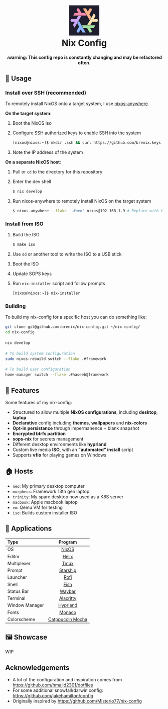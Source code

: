 <div align="center">
<h1>
<img width="96" src="./images/logo.png"></img> <br>
  Nix Config
</h1>
<!-- <img src="./images/terminal.png"></img> -->
<h4>
  :warning: This config repo is constantly changing and may be refactored often.
</h4>
</div>

## 💽 Usage

### Install over SSH (recommended)

To remotely install NixOS onto a target system, I use
[nixos-anywhere](https://github.com/nix-community/nixos-anywhere/blob/main/docs/howtos/no-os.md).

**On the target system**:

1. Boot the NixOS iso
1. Configure SSH authorized keys to enable SSH into the system

   ```sh
   [nixos@nixos:~]$ mkdir .ssh && curl https://github.com/brenix.keys > .ssh/authorized_keys
   ```

1. Note the IP address of the system

**On a separate NixOS host**:

1. Pull or `cd` to the directory for this repository
1. Enter the dev shell

   ```sh
   $ nix develop
   ```

1. Run nixos-anywhere to remotely install NixOS on the target system

   ```sh
   $ nixos-anywhere --flake '.#neo' nixos@192.168.1.9 # Replace with the target system IP from above
   ```

### Install from ISO

1. Build the ISO

   ```sh
   $ make iso
   ```

1. Use `dd` or another tool to write the ISO to a USB stick
1. Boot the ISO
1. Update SOPS keys
1. Run `nix-installer` script and follow prompts

   ```sh
   [nixos@nixos:~]$ nix-installer
   ```

### Building

To build my nix-config for a specific host you can do something like:

```sh
git clone git@github.com:brenix/nix-config.git ~/nix-config/
cd nix-config

nix develop

# To build system configuration
sudo nixos-rebuild switch --flake .#framework

# To build user configuration
home-manager switch --flake .#haseeb@framework
```

## 🚀 Features

Some features of my nix-config:

- Structured to allow multiple **NixOS configurations**, including **desktop**,
  **laptop**
- **Declarative** config including **themes**, **wallpapers** and **nix-colors**
- **Opt-in persistance** through impermanence + blank snapshot
- **Encrypted btrfs partition**
- **sops-nix** for secrets management
- Different desktop environments like **hyprland**
- Custom live media **ISO**, with an **"automated" install** script
- Supports **vfio** for playing games on Windows

## 🏠 Hosts

- `neo`: My primary desktop computer
- `morpheus`: Framework 13th gen laptop
- `trinity`: My spare desktop now used as a K8S server
- `macbook`: Apple macbook laptop
- `vm`: Qemu VM for testing
- `iso`: Builds custom installer ISO

## 📱 Applications

| Type           |                          Program                          |
| :------------- | :-------------------------------------------------------: |
| OS             |                [NixOS](https://nixos.com/)                |
| Editor         |             [Helix](https://helix-editor.com)             |
| Multiplexer    |           [Tmux](https://github.com/tmux/tmux)            |
| Prompt         |             [Starship](https://starship.rs/)              |
| Launcher       |        [Rofi](https://github.com/davatorium/rofi)         |
| Shell          |              [Fish](https://fishshell.com/)               |
| Status Bar     |        [Waybar](https://github.com/Alexays/Waybar)        |
| Terminal       |            [Alacritty](https://alacritty.org)             |
| Window Manager |             [Hyprland](https://hyprland.org/)             |
| Fonts          | [Monaco](https://en.wikipedia.org/wiki/Monaco_(typeface)) |
| Colorscheme    |     [Catppuccin Mocha](https://github.com/catppuccin)     |

## 🖼️ Showcase

WIP

## Acknowledgements

- A lot of the configuration and inspiration comes from
  https://github.com/hmajid2301/dotfiles
- For some additional snowfall/darwin config:
  https://github.com/jakehamilton/config
- Originally inspired by https://github.com/Misterio77/nix-config

